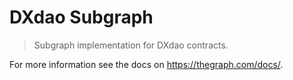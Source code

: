 # DXdao Subgraph

> Subgraph implementation for DXdao contracts.

For more information see the docs on https://thegraph.com/docs/.

